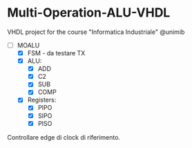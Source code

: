 # Multi-Operation-ALU-VHDL
VHDL project for the course "Informatica Industriale" @unimib

- [ ] MOALU
    - [x] FSM - da testare TX
    - [x] ALU:
        - [x] ADD
        - [x] C2
        - [x] SUB
        - [x] COMP
    - [x] Registers:
        - [x] PIPO
        - [x] SIPO
        - [x] PISO

Controllare edge di clock di riferimento.


